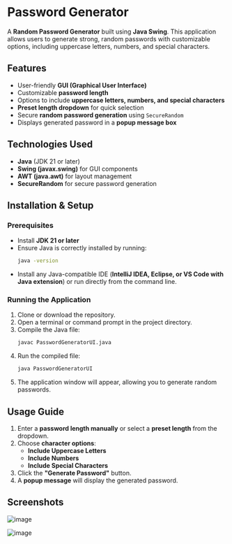 # Password Generator

A **Random Password Generator** built using **Java Swing**. This application allows users to generate strong, random passwords with customizable options, including uppercase letters, numbers, and special characters.

## Features

- User-friendly **GUI (Graphical User Interface)**
- Customizable **password length**
- Options to include **uppercase letters, numbers, and special characters**
- **Preset length dropdown** for quick selection
- Secure **random password generation** using `SecureRandom`
- Displays generated password in a **popup message box**

## Technologies Used

- **Java** (JDK 21 or later)
- **Swing (javax.swing)** for GUI components
- **AWT (java.awt)** for layout management
- **SecureRandom** for secure password generation

## Installation & Setup

### Prerequisites
- Install **JDK 21 or later**
- Ensure Java is correctly installed by running:
  ```sh
  java -version
  ```
- Install any Java-compatible IDE (**IntelliJ IDEA, Eclipse, or VS Code with Java extension**) or run directly from the command line.

### Running the Application

1. Clone or download the repository.
2. Open a terminal or command prompt in the project directory.
3. Compile the Java file:
   ```sh
   javac PasswordGeneratorUI.java
   ```
4. Run the compiled file:
   ```sh
   java PasswordGeneratorUI
   ```
5. The application window will appear, allowing you to generate random passwords.

## Usage Guide

1. Enter a **password length manually** or select a **preset length** from the dropdown.
2. Choose **character options**:
   - **Include Uppercase Letters**
   - **Include Numbers**
   - **Include Special Characters**
3. Click the **"Generate Password"** button.
4. A **popup message** will display the generated password.

## Screenshots

![image](https://github.com/user-attachments/assets/ed9533d9-495f-42db-baff-b5add5939cc9)

![image](https://github.com/user-attachments/assets/6f52dd75-39f8-4435-bd82-21d1c22ed52c)





